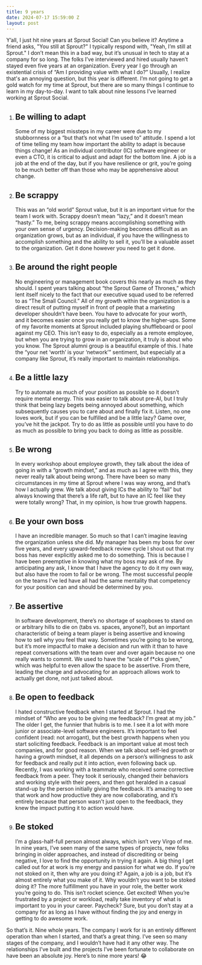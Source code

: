 ```yaml
---
title: 9 years
date: 2024-07-17 15:59:00 Z
layout: post
---
```


Y’all, I just hit nine years at Sprout Social! Can you believe it? Anytime a friend asks, "You still at Sprout?" I typically respond with, "Yeah, I’m still at Sprout." I don’t mean this in a bad way, but it’s unusual in tech to stay at a company for so long. The folks I’ve interviewed and hired usually haven’t stayed even five years at an organization. Every year I go through an existential crisis of “Am I providing value with what I do?” Usually, I realize that's an annoying question, but this year is different. I’m not going to get a gold watch for my time at Sprout, but there are so many things I continue to learn in my day-to-day. I want to talk about nine lessons I’ve learned working at Sprout Social.

<ol class="list-decimal pl-12">
<li class="mt-8">
<h2 class="font-sans text-3xl">Be willing to adapt</h2>

Some of my biggest missteps in my career were due to my stubbornness or a “but that’s not what I’m used to” attitude. I spend a lot of time telling my team how important the ability to adapt is because things change! As an individual contributor (IC) software engineer or even a CTO, it is critical to adjust and adapt for the bottom line. A job is a job at the end of the day, but if you have resilience or grit, you’re going to be much better off than those who may be apprehensive about change.
</li>
<li class="mt-8">
<h2 class="font-sans text-3xl">Be scrappy</h2>

This was an “old world” Sprout value, but it is an important virtue for the team I work with. Scrappy doesn’t mean “lazy,” and it doesn’t mean “hasty.” To me, being scrappy means accomplishing something with your own sense of urgency. Decision-making becomes difficult as an organization grows, but as an individual, if you have the willingness to accomplish something and the ability to sell it, you’ll be a valuable asset to the organization. Get it done however you need to get it done.
</li>
<li class="mt-8">
<h2 class="font-sans text-3xl">Be around the right people</h2>

No engineering or management book covers this nearly as much as they should. I spent years talking about “the Sprout Game of Thrones,” which lent itself nicely to the fact that our executive squad used to be referred to as “The Small Council.” All of my growth within the organization is a direct result of putting myself in front of people that a marketing developer shouldn’t have been. You have to advocate for your worth, and it becomes easier once you really get to know the higher-ups. Some of my favorite moments at Sprout included playing shuffleboard or pool against my CEO. This isn’t easy to do, especially as a remote employee, but when you are trying to grow in an organization, it truly is about who you know. The Sprout alumni group is a beautiful example of this. I hate the “your net ‘worth’ is your ‘network’” sentiment, but especially at a company like Sprout, it’s really important to maintain relationships.
</li>
<li class="mt-8">
<h2 class="font-sans text-3xl">Be a little lazy</h2>
Try to automate as much of your position as possible so it doesn’t require mental energy. This was easier to talk about pre-AI, but I truly think that being lazy begets being annoyed about something, which subsequently causes you to care about and finally fix it. Listen, no one loves work, but if you can be fulfilled and be a little lazy? Game over, you’ve hit the jackpot. Try to do as little as possible until you have to do as much as possible to bring you back to doing as little as possible.
</li>
<li class="mt-8">
<h2 class="font-sans text-3xl">Be wrong</h2>

In every workshop about employee growth, they talk about the idea of going in with a “growth mindset,” and as much as I agree with this, they never really talk about being wrong. There have been so many circumstances in my time at Sprout where I was way wrong, and that’s how I actually grew. We talk about giving ICs the ability to “fail” but always knowing that there’s a life raft, but to have an IC feel like they were totally wrong? That, in my opinion, is how true growth happens.
</li>
<li class="mt-8">
<h2 class="font-sans text-3xl">Be your own boss</h2>

I have an incredible manager. So much so that I can’t imagine leaving the organization unless she did. My manager has been my boss for over five years, and every upward-feedback review cycle I shout out that my boss has never explicitly asked me to do something. This is because I have been preemptive in knowing what my boss may ask of me. By anticipating any ask, I know that I have the agency to do it my own way, but also have the room to fail or be wrong. The most successful people on the teams I’ve led have all had the same mentality that competency for your position can and should be determined by you.
</li>
<li class="mt-8">
<h2 class="font-sans text-3xl">Be assertive</h2>

In software development, there’s no shortage of soapboxes to stand on or arbitrary hills to die on (tabs vs. spaces, anyone?), but an important characteristic of being a team player is being assertive and knowing how to sell why you feel that way. Sometimes you’re going to be wrong, but it’s more impactful to make a decision and run with it than to have repeat conversations with the team over and over again because no one really wants to commit. We used to have the “scale of f\*cks given,” which was helpful to even allow the space to be assertive. From there, leading the charge and advocating for an approach allows work to actually get done, not just talked about.
</li>
<li class="mt-8">
<h2 class="font-sans text-3xl">Be open to feedback</h2>

I hated constructive feedback when I started at Sprout. I had the mindset of “Who are you to be giving me feedback? I’m great at my job.” The older I get, the funnier that hubris is to me. I see it a lot with more junior or associate-level software engineers. It’s important to feel confident (read: not arrogant), but the best growth happens when you start soliciting feedback. Feedback is an important value at most tech companies, and for good reason. When we talk about self-led growth or having a growth mindset, it all depends on a person’s willingness to ask for feedback and really put it into action, even following back up. Recently, I was working with a teammate who received some corrective feedback from a peer. They took it seriously, changed their behaviors and working style with their peers, and then got heralded in a casual stand-up by the person initially giving the feedback. It’s amazing to see that work and how productive they are now collaborating, and it’s entirely because that person wasn’t just open to the feedback, they knew the impact putting it to action would have.
</li>
<li class="mt-8">
<h2 class="font-sans text-3xl">Be stoked</h2>

I’m a glass-half-full person almost always, which isn’t very Virgo of me. In nine years, I’ve seen many of the same types of projects, new folks bringing in older approaches, and instead of discrediting or being negative, I love to find the opportunity in trying it again. A big thing I get called out for at work is my energy and passion for what we do. If you’re not stoked on it, then why are you doing it? Again, a job is a job, but it’s almost entirely what you make of it. Why wouldn’t you want to be stoked doing it? The more fulfillment you have in your role, the better work you’re going to do. This isn’t rocket science. Get excited! When you’re frustrated by a project or workload, really take inventory of what is important to you in your career. Paycheck? Sure, but you don’t stay at a company for as long as I have without finding the joy and energy in getting to do awesome work.
</li>
</ol>

<p class="mt-8">So that’s it. Nine whole years. The company I work for is an entirely different operation than when I started, and that’s a great thing. I’ve seen so many stages of the company, and I wouldn’t have had it any other way. The relationships I’ve built and the projects I’ve been fortunate to collaborate on have been an absolute joy. Here’s to nine more years! 😂</p>